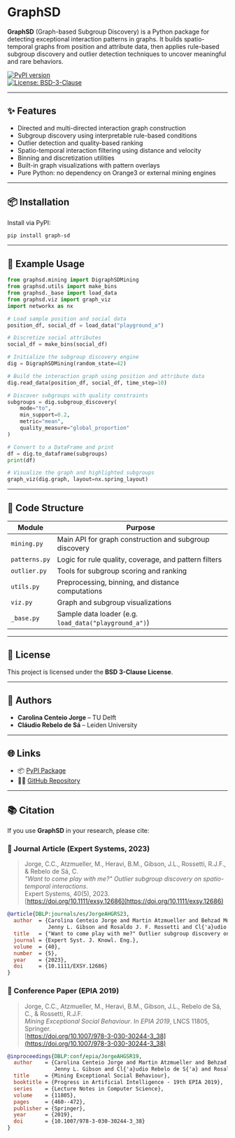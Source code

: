 # GraphSD

**GraphSD** (Graph-based Subgroup Discovery) is a Python package for detecting exceptional interaction patterns in graphs. It builds spatio-temporal graphs from position and attribute data, then applies rule-based subgroup discovery and outlier detection techniques to uncover meaningful and rare behaviors.

[![PyPI version](https://badge.fury.io/py/graph-sd.svg)](https://pypi.org/project/graph-sd/)  
[![License: BSD-3-Clause](https://img.shields.io/badge/License-BSD%203--Clause-blue.svg)](https://opensource.org/licenses/BSD-3-Clause)

---

## ✨ Features

- Directed and multi-directed interaction graph construction  
- Subgroup discovery using interpretable rule-based conditions  
- Outlier detection and quality-based ranking  
- Spatio-temporal interaction filtering using distance and velocity  
- Binning and discretization utilities  
- Built-in graph visualizations with pattern overlays  
- Pure Python: no dependency on Orange3 or external mining engines

---

## 📦 Installation

Install via PyPI:

```bash
pip install graph-sd
```

---

## 🚀 Example Usage

```python
from graphsd.mining import DigraphSDMining
from graphsd.utils import make_bins
from graphsd._base import load_data
from graphsd.viz import graph_viz
import networkx as nx

# Load sample position and social data
position_df, social_df = load_data("playground_a")

# Discretize social attributes
social_df = make_bins(social_df)

# Initialize the subgroup discovery engine
dig = DigraphSDMining(random_state=42)

# Build the interaction graph using position and attribute data
dig.read_data(position_df, social_df, time_step=10)

# Discover subgroups with quality constraints
subgroups = dig.subgroup_discovery(
    mode="to",
    min_support=0.2,
    metric="mean",
    quality_measure="global_proportion"
)

# Convert to a DataFrame and print
df = dig.to_dataframe(subgroups)
print(df)

# Visualize the graph and highlighted subgroups
graph_viz(dig.graph, layout=nx.spring_layout)
```

---

## 🧠 Code Structure

| Module        | Purpose |
|---------------|---------|
| `mining.py`   | Main API for graph construction and subgroup discovery |
| `patterns.py` | Logic for rule quality, coverage, and pattern filters |
| `outlier.py`  | Tools for subgroup scoring and ranking |
| `utils.py`    | Preprocessing, binning, and distance computations |
| `viz.py`      | Graph and subgroup visualizations |
| `_base.py`    | Sample data loader (e.g. `load_data("playground_a")`) |

---

## 📄 License

This project is licensed under the **BSD 3-Clause License**.

---

## 👥 Authors

- **Carolina Centeio Jorge** – TU Delft  
- **Cláudio Rebelo de Sá** – Leiden University

---

## 🌐 Links

- 📦 [PyPI Package](https://pypi.org/project/graph-sd/)  
- 🧑‍💻 [GitHub Repository](https://github.com/centeio/GraphSD)

---

## 📚 Citation

If you use **GraphSD** in your research, please cite:

### 📝 Journal Article (Expert Systems, 2023)

> Jorge, C.C., Atzmueller, M., Heravi, B.M., Gibson, J.L., Rossetti, R.J.F., & Rebelo de Sá, C.  
> *"Want to come play with me?" Outlier subgroup discovery on spatio-temporal interactions*.  
> Expert Systems, 40(5), 2023.  
> [https://doi.org/10.1111/exsy.12686](https://doi.org/10.1111/exsy.12686)

```bibtex
@article{DBLP:journals/es/JorgeAHGRS23,
  author  = {Carolina Centeio Jorge and Martin Atzmueller and Behzad Momahed Heravi and
             Jenny L. Gibson and Rosaldo J. F. Rossetti and Cl{'a}udio Rebelo de S{'a}},
  title   = {"Want to come play with me?" Outlier subgroup discovery on spatio-temporal interactions},
  journal = {Expert Syst. J. Knowl. Eng.},
  volume  = {40},
  number  = {5},
  year    = {2023},
  doi     = {10.1111/EXSY.12686}
}
```

### 📘 Conference Paper (EPIA 2019)

> Jorge, C.C., Atzmueller, M., Heravi, B.M., Gibson, J.L., Rebelo de Sá, C., & Rossetti, R.J.F.  
> *Mining Exceptional Social Behaviour*. In *EPIA 2019*, LNCS 11805, Springer.  
> [https://doi.org/10.1007/978-3-030-30244-3_38](https://doi.org/10.1007/978-3-030-30244-3_38)

```bibtex
@inproceedings{DBLP:conf/epia/JorgeAHGSR19,
  author    = {Carolina Centeio Jorge and Martin Atzmueller and Behzad Momahed Heravi and
               Jenny L. Gibson and Cl{'a}udio Rebelo de S{'a} and Rosaldo J. F. Rossetti},
  title     = {Mining Exceptional Social Behaviour},
  booktitle = {Progress in Artificial Intelligence - 19th EPIA 2019},
  series    = {Lecture Notes in Computer Science},
  volume    = {11805},
  pages     = {460--472},
  publisher = {Springer},
  year      = {2019},
  doi       = {10.1007/978-3-030-30244-3_38}
}
```

